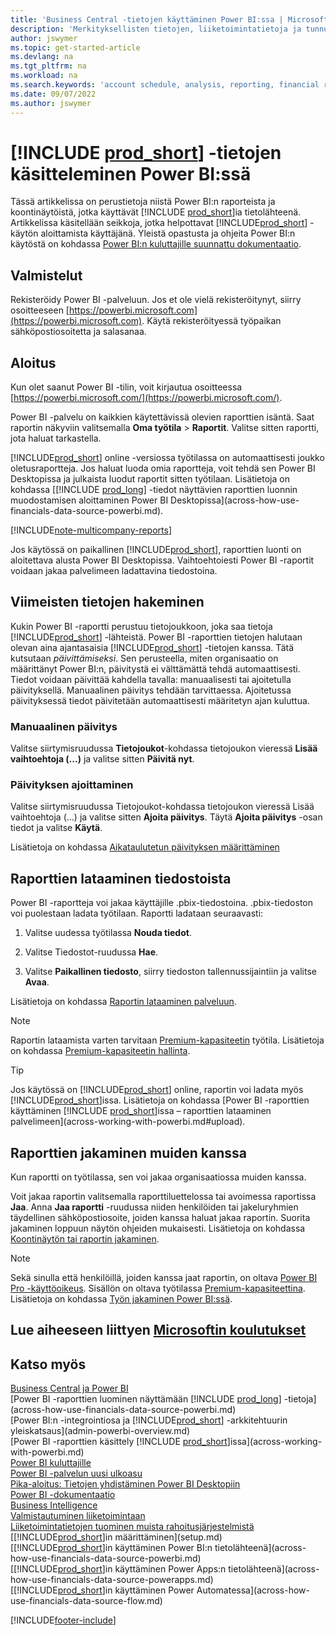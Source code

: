 ```yaml
---
title: 'Business Central -tietojen käyttäminen Power BI:ssa | Microsoft Docs'
description: 'Merkityksellisten tietojen, liiketoimintatietoja ja tunnuslukujen saaminen Business Central -tiedoista Power BI:n avulla.'
author: jswymer
ms.topic: get-started-article
ms.devlang: na
ms.tgt_pltfrm: na
ms.workload: na
ms.search.keywords: 'account schedule, analysis, reporting, financial report, business intelligence, KPI'
ms.date: 09/07/2022
ms.author: jswymer
---
```

# <a name="work-with-include-prodshortincludesprodshortmd-data-in-power-bi" />[!INCLUDE [prod_short](includes/prod_short.md)] -tietojen käsitteleminen Power BI:ssä

Tässä artikkelissa on perustietoja niistä Power BI:n raporteista ja koontinäytöistä, jotka käyttävät [!INCLUDE [prod_short](includes/prod_short.md)]ia tietolähteenä. Artikkelissa käsitellään seikkoja, jotka helpottavat [!INCLUDE[prod_short](includes/prod_short.md)] -käytön aloittamista käyttäjänä. Yleistä opastusta ja ohjeita Power BI:n käytöstä on kohdassa [Power BI:n kuluttajille suunnattu dokumentaatio](/power-bi/consumer).

## <a name="get-ready" />Valmistelut

Rekisteröidy Power BI -palveluun. Jos et ole vielä rekisteröitynyt, siirry osoitteeseen [https://powerbi.microsoft.com](https://powerbi.microsoft.com). Käytä rekisteröityessä työpaikan sähköpostiosoitetta ja salasanaa.

## <a name="get-started" />Aloitus

Kun olet saanut Power BI -tilin, voit kirjautua osoitteessa [https://powerbi.microsoft.com/](https://powerbi.microsoft.com/).

Power BI -palvelu on kaikkien käytettävissä olevien raporttien isäntä. Saat raportin näkyviin valitsemalla **Oma työtila** > **Raportit**. Valitse sitten raportti, jota haluat tarkastella.

[!INCLUDE[prod_short](includes/prod_short.md)] online -versiossa työtilassa on automaattisesti joukko oletusraportteja. Jos haluat luoda omia raportteja, voit tehdä sen Power BI Desktopissa ja julkaista luodut raportit sitten työtilaan. Lisätietoja on kohdassa [[!INCLUDE [prod_long](includes/prod_long.md)] -tiedot näyttävien raporttien luonnin muodostamisen aloittaminen Power BI Desktopissa](across-how-use-financials-data-source-powerbi.md).

[!INCLUDE[note-multicompany-reports](includes/note-multicompany-reports.md)]

Jos käytössä on paikallinen [!INCLUDE[prod_short](includes/prod_short.md)], raporttien luonti on aloitettava alusta Power BI Desktopissa. Vaihtoehtoiesti Power BI -raportit voidaan jakaa palvelimeen ladattavina tiedostoina.

## <a name="get-the-latest-data" />Viimeisten tietojen hakeminen

Kukin Power BI -raportti perustuu tietojoukkoon, joka saa tietoja [!INCLUDE[prod_short](includes/prod_short.md)] -lähteistä. Power BI -raporttien tietojen halutaan olevan aina ajantasaisia [!INCLUDE[prod_short](includes/prod_short.md)] -tietojen kanssa. Tätä kutsutaan *päivittämiseksi*.  Sen perusteella, miten organisaatio on määrittänyt Power BI:n, päivitystä ei välttämättä tehdä automaattisesti. Tiedot voidaan päivittää kahdella tavalla: manuaalisesti tai ajoitetulla päivityksellä. Manuaalinen päivitys tehdään tarvittaessa. Ajoitetussa päivityksessä tiedot päivitetään automaattisesti määritetyn ajan kuluttua.

### <a name="refresh-manually" />Manuaalinen päivitys

Valitse siirtymisruudussa **Tietojoukot**-kohdassa tietojoukon vieressä **Lisää vaihtoehtoja (...)** ja valitse sitten **Päivitä nyt**.

### <a name="schedule-a-refresh" />Päivityksen ajoittaminen

Valitse siirtymisruudussa Tietojoukot-kohdassa tietojoukon vieressä Lisää vaihtoehtoja (...) ja valitse sitten **Ajoita päivitys**. Täytä **Ajoita päivitys** -osan tiedot ja valitse **Käytä**.

Lisätietoja on kohdassa [Aikataulutetun päivityksen määrittäminen](/power-bi/connect-data/refresh-scheduled-refresh)

## <a name="a-nameuploadaupload-reports-from-files" /><a name="upload"></a>Raporttien lataaminen tiedostoista

Power BI -raportteja voi jakaa käyttäjille .pbix-tiedostoina. .pbix-tiedoston voi puolestaan ladata työtilaan. Raportti ladataan seuraavasti:

1. Valitse uudessa työtilassa **Nouda tiedot**.

2. Valitse Tiedostot-ruudussa **Hae**.

3. Valitse **Paikallinen tiedosto**, siirry tiedoston tallennussijaintiin ja valitse **Avaa**.

Lisätietoja on kohdassa [Raportin lataaminen palveluun](/power-bi/paginated-reports/paginated-reports-quickstart-aw#upload-the-report-to-the-service).

> [!NOTE]
> Raportin lataamista varten tarvitaan [Premium-kapasiteetin](/power-bi/service-premium-what-is) työtila. Lisätietoja on kohdassa [Premium-kapasiteetin hallinta](/power-bi/admin/service-premium-capacity-manage). 

> [!TIP]
> Jos käytössä on [!INCLUDE[prod_short](includes/prod_short.md)] online, raportin voi ladata myös [!INCLUDE[prod_short](includes/prod_short.md)]issa. Lisätietoja on kohdassa [Power BI -raporttien käyttäminen [!INCLUDE [prod_short](includes/prod_short.md)]issa – raporttien lataaminen palvelimeen](across-working-with-powerbi.md#upload).

## <a name="a-nameshareashare-reports-with-others" /><a name="share"></a>Raporttien jakaminen muiden kanssa

Kun raportti on työtilassa, sen voi jakaa organisaatiossa muiden kanssa.

Voit jakaa raportin valitsemalla raporttiluettelossa tai avoimessa raportissa **Jaa**. Anna **Jaa raportti** -ruudussa niiden henkilöiden tai jakeluryhmien täydellinen sähköpostiosoite, joiden kanssa haluat jakaa raportin. Suorita jakaminen loppuun näytön ohjeiden mukaisesti. Lisätietoja on kohdassa [Koontinäytön tai raportin jakaminen](/power-bi/collaborate-share/service-share-dashboards#share-a-dashboard-or-report).

> [!NOTE]
> Sekä sinulla että henkilöillä, joiden kanssa jaat raportin, on oltava [Power BI Pro -käyttöoikeus](/power-bi/service-features-license-type). Sisällön on oltava työtilassa [Premium-kapasiteettina](/power-bi/service-premium-what-is). Lisätietoja on kohdassa [Työn jakaminen Power BI:ssä](/power-bi/service-how-to-collaborate-distribute-dashboards-reports).

## <a name="see-related-microsoft-trainingtrainingmodulesconfigure-powerbi-excel-dynamics--business-centralindex" />Lue aiheeseen liittyen [Microsoftin koulutukset](/training/modules/configure-powerbi-excel-dynamics-365-business-central/index)

## <a name="see-also" />Katso myös

[Business Central ja Power BI](admin-powerbi.md)  
[Power BI -raporttien luominen näyttämään [!INCLUDE [prod_long](includes/prod_long.md)] -tietoja](across-how-use-financials-data-source-powerbi.md)  
[Power BI:n -integrointiosa ja [!INCLUDE[prod_short](includes/prod_short.md)] -arkkitehtuurin yleiskatsaus](admin-powerbi-overview.md)  
[Power BI -raporttien käsittely [!INCLUDE [prod_short](includes/prod_short.md)]issa](across-working-with-powerbi.md)  
[Power BI kuluttajille](/power-bi/consumer/end-user-consumer)  
[Power BI -palvelun uusi ulkoasu](/power-bi/service-new-look)  
[Pika-aloitus: Tietojen yhdistäminen Power BI Desktopiin](/power-bi/desktop-quickstart-connect-to-data)  
[Power BI -dokumentaatio](/power-bi/)  
[Business Intelligence](bi.md)  
[Valmistautuminen liiketoimintaan](ui-get-ready-business.md)  
[Liiketoimintatietojen tuominen muista rahoitusjärjestelmistä](across-import-data-configuration-packages.md)  
[[!INCLUDE[prod_short](includes/prod_short.md)]in määrittäminen](setup.md)  
[[!INCLUDE[prod_short](includes/prod_short.md)]in käyttäminen Power BI:n tietolähteenä](across-how-use-financials-data-source-powerbi.md)  
[[!INCLUDE[prod_short](includes/prod_short.md)]in käyttäminen Power Apps:n tietolähteenä](across-how-use-financials-data-source-powerapps.md)  
[[!INCLUDE[prod_short](includes/prod_short.md)]in käyttäminen Power Automatessa](across-how-use-financials-data-source-flow.md)  




[!INCLUDE[footer-include](includes/footer-banner.md)]
